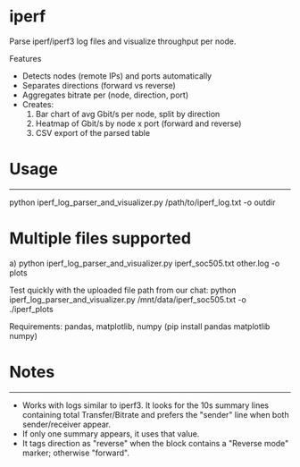 # iperf
Parse iperf/iperf3 log files and visualize throughput per node.

Features
- Detects nodes (remote IPs) and ports automatically
- Separates directions (forward vs reverse)
- Aggregates bitrate per (node, direction, port)
- Creates: 
  1) Bar chart of avg Gbit/s per node, split by direction
  2) Heatmap of Gbit/s by node x port (forward and reverse)
  3) CSV export of the parsed table

# Usage
------
python iperf_log_parser_and_visualizer.py /path/to/iperf_log.txt -o outdir
# Multiple files supported
a) python iperf_log_parser_and_visualizer.py iperf_soc505.txt other.log -o plots

Test quickly with the uploaded file path from our chat:
python iperf_log_parser_and_visualizer.py /mnt/data/iperf_soc505.txt -o ./iperf_plots

Requirements: pandas, matplotlib, numpy (pip install pandas matplotlib numpy)

# Notes
-----
- Works with logs similar to iperf3. It looks for the 10s summary lines containing total
  Transfer/Bitrate and prefers the "sender" line when both sender/receiver appear.
- If only one summary appears, it uses that value.
- It tags direction as "reverse" when the block contains a "Reverse mode" marker; otherwise "forward".
